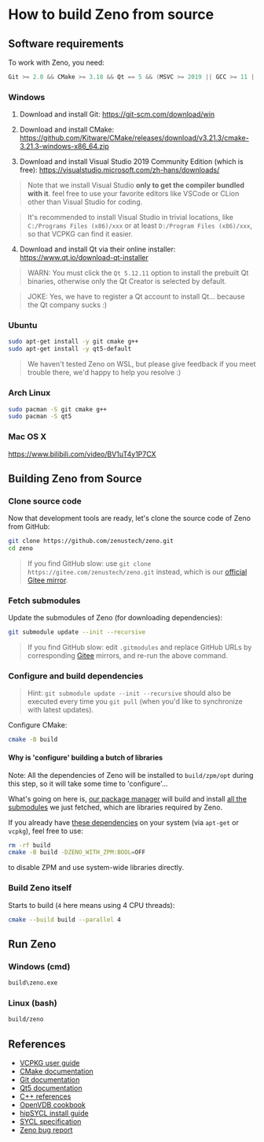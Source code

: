 # How to build Zeno from source

## Software requirements

To work with Zeno, you need:
```cpp
Git >= 2.0 && CMake >= 3.18 && Qt == 5 && (MSVC >= 2019 || GCC >= 11 || Clang >= 12) && (Windows || Linux) && 64bit
```

### Windows

1. Download and install Git: https://git-scm.com/download/win

2. Download and install CMake: https://github.com/Kitware/CMake/releases/download/v3.21.3/cmake-3.21.3-windows-x86_64.zip

3. Download and install Visual Studio 2019 Community Edition (which is free): https://visualstudio.microsoft.com/zh-hans/downloads/

> Note that we install Visual Studio **only to get the compiler bundled with it**. feel free to use your favorite editors like VSCode or CLion other than Visual Studio for coding.

> It's recommended to install Visual Studio in trivial locations, like `C:/Programs Files (x86)/xxx` or at least `D:/Program Files (x86)/xxx`, so that VCPKG can find it easier.

4. Download and install Qt via their online installer: https://www.qt.io/download-qt-installer

> WARN: You must click the `Qt 5.12.11` option to install the prebuilt Qt binaries, otherwise only the Qt Creator is selected by default.

> JOKE: Yes, we have to register a Qt account to install Qt... because the Qt company sucks :)

### Ubuntu

```bash
sudo apt-get install -y git cmake g++
sudo apt-get install -y qt5-default
```

> We haven't tested Zeno on WSL, but please give feedback if you meet trouble there, we'd happy to help you resolve :)

### Arch Linux

```bash
sudo pacman -S git cmake g++
sudo pacman -S qt5
```

### Mac OS X

https://www.bilibili.com/video/BV1uT4y1P7CX

## Building Zeno from Source

### Clone source code

Now that development tools are ready, let's clone the source code of Zeno from GitHub:

```bash
git clone https://github.com/zenustech/zeno.git
cd zeno
```

> If you find GitHub slow: use `git clone https://gitee.com/zenustech/zeno.git` instead, which is our [official Gitee mirror](https://gitee.com/zenustech/zeno).

### Fetch submodules

Update the submodules of Zeno (for downloading dependencies):
```bash
git submodule update --init --recursive
```

> If you find GitHub slow: edit `.gitmodules` and replace GitHub URLs by corresponding [Gitee](https://gitee.com) mirrors, and re-run the above command.

### Configure and build dependencies

> Hint: `git submodule update --init --recursive` should also be executed every time you `git pull` (when you'd like to synchronize with latest updates).

Configure CMake:

```bash
cmake -B build
```

#### Why is 'configure' building a butch of libraries

Note: All the dependencies of Zeno will be installed to `build/zpm/opt` during this step, so it will take some time to 'configure'...

What's going on here is, [our package manager](cmake/ZPM.cmake) will build and install [all the submodules](cmake/ZenoRequires.cmake) we just fetched,
which are libraries required by Zeno.

If you already have [these dependencies](3rdparty/README.md) on your system (via `apt-get` or `vcpkg`), feel free to use:

```bash
rm -rf build
cmake -B build -DZENO_WITH_ZPM:BOOL=OFF
```

to disable ZPM and use system-wide libraries directly.

### Build Zeno itself

Starts to build (`4` here means using 4 CPU threads):

```bash
cmake --build build --parallel 4
```

## Run Zeno

### Windows (cmd)

```cmd
build\zeno.exe
```

### Linux (bash)

```bash
build/zeno
```

## References

- [VCPKG user guide](https://github.com/microsoft/vcpkg/blob/master/README_zh_CN.md)
- [CMake documentation](https://cmake.org/cmake/help/latest/)
- [Git documentation](https://git-scm.com/doc)
- [Qt5 documentation](https://doc.qt.io/qt-5/)
- [C++ references](https://en.cppreference.com/w/)
- [OpenVDB cookbook](https://www.openvdb.org/documentation/doxygen/codeExamples.html)
- [hipSYCL install guide](https://github.com/illuhad/hipSYCL/blob/develop/doc/installing.md)
- [SYCL specification](https://www.khronos.org/registry/SYCL/specs/sycl-2020/html/sycl-2020.html)
- [Zeno bug report](https://github.com/zenustech/zeno/issues)
